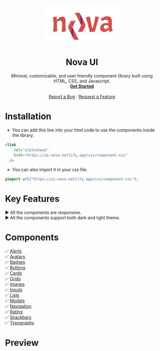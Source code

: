 <p align="center">
  <a href="https://ui-nova.netlify.app/" target="_blank">
    <img src="https://github.com/sach10-create/Nova-ui-Component-Library/blob/dev/components/assets/nova-logo-dark.png" alt="Nova UI logo" >
  </a>
</p>
<h1 align="center" color="green">Nova UI</h3>
<p align="center">
 Minimal, customizable, and user friendly component library built using HTML, CSS, and Javascript.
  <br>
  <a href="https://ripple-ui.netlify.app"><strong>Get Started</strong></a>
 <br />
  <br />
    <a href="https://github.com/sach10-create/Nova-ui-Component-Library/issues/new?assignees=&labels=bug&template=01_BUG_REPORT.md&title=bug%3A+">Report a Bug</a>
    ·
    <a href="https://github.com/sach10-create/Nova-ui-Component-Library/issues/new?assignees=&labels=enhancement&template=02_FEATURE_REQUEST.md&title=feat%3A+">Request a Feature</a>
</div>
</p>

# Installation

- You can add this line into your html code to use the components inside the library.
```html
<link
    rel="stylesheet"
    href="https://ui-nova.netlify.app/css/component.css"
  />
```
- You can also import it in your css file.
```css
@import url("https://ui-nova.netlify.app/css/component.css");
```

# Key Features
▶️ All the components are responsive. <br/>
▶️ All the components support both dark and light theme.

# Components

✅ <a href="https://ui-nova.netlify.app/components/alerts/alerts.html">Alerts</a> <br/>
✅ <a href="https://ui-nova.netlify.app/components/avatar/avatar.html">Avatars</a> <br/>
✅ <a href="https://ui-nova.netlify.app/components/badge/badge.html">Badges</a> <br/>
✅ <a href="https://ui-nova.netlify.app/components/button/button.html">Buttons</a> <br/>
✅ <a href="https://ui-nova.netlify.app/components/card/card.html">Cards</a> <br/>
✅ <a href="https://ui-nova.netlify.app/components/grid/grid.html">Grids</a> <br/>
✅ <a href="https://ui-nova.netlify.app/components/image/image.html">Images</a> <br/>
✅ <a href="https://ui-nova.netlify.app/components/input/input.html">Inputs</a> <br/>
✅ <a href="https://ui-nova.netlify.app/components/lists/list.html">Lists</a> <br/>
✅ <a href="https://ui-nova.netlify.app/components/modal/modal.html">Modals</a> <br/>
✅ <a href="https://ui-nova.netlify.app/components/navigation/navigation.html">Navigation</a> <br/>
✅ <a href="https://ui-nova.netlify.app/components/rating/rating.html">Rating</a> <br/>
✅ <a href="https://ui-nova.netlify.app/components/snackbar/snackbar.html">Snackbars</a> <br/>
✅ <a href="https://ui-nova.netlify.app/components/typography/typography.html">Typography</a> <br/>

# Preview
